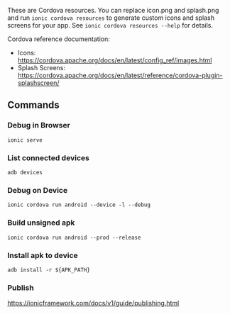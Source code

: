These are Cordova resources. You can replace icon.png and splash.png and run
`ionic cordova resources` to generate custom icons and splash screens for your
app. See `ionic cordova resources --help` for details.

Cordova reference documentation:

- Icons: https://cordova.apache.org/docs/en/latest/config_ref/images.html
- Splash Screens: https://cordova.apache.org/docs/en/latest/reference/cordova-plugin-splashscreen/

## Commands

### Debug in Browser
`ionic serve`

### List connected devices
`adb devices`

### Debug on Device
`ionic cordova run android --device -l --debug`

### Build unsigned apk
`ionic cordova run android --prod --release`

### Install apk to device
`adb install -r ${APK_PATH}`

### Publish
https://ionicframework.com/docs/v1/guide/publishing.html
